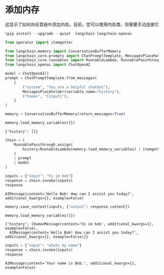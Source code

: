 # 添加内存

这显示了如何向任意链中添加内存。目前，您可以使用内存类，但需要手动连接它


```python
%pip install --upgrade --quiet  langchain langchain-openai
```


```python
from operator import itemgetter

from langchain.memory import ConversationBufferMemory
from langchain_core.prompts import ChatPromptTemplate, MessagesPlaceholder
from langchain_core.runnables import RunnableLambda, RunnablePassthrough
from langchain_openai import ChatOpenAI

model = ChatOpenAI()
prompt = ChatPromptTemplate.from_messages(
    [
        ("system", "You are a helpful chatbot"),
        MessagesPlaceholder(variable_name="history"),
        ("human", "{input}"),
    ]
)
```


```python
memory = ConversationBufferMemory(return_messages=True)
```


```python
memory.load_memory_variables({})
```




    {'history': []}




```python
chain = (
    RunnablePassthrough.assign(
        history=RunnableLambda(memory.load_memory_variables) | itemgetter("history")
    )
    | prompt
    | model
)
```


```python
inputs = {"input": "hi im bob"}
response = chain.invoke(inputs)
response
```




    AIMessage(content='Hello Bob! How can I assist you today?', additional_kwargs={}, example=False)




```python
memory.save_context(inputs, {"output": response.content})
```


```python
memory.load_memory_variables({})
```




    {'history': [HumanMessage(content='hi im bob', additional_kwargs={}, example=False),
      AIMessage(content='Hello Bob! How can I assist you today?', additional_kwargs={}, example=False)]}




```python
inputs = {"input": "whats my name"}
response = chain.invoke(inputs)
response
```




    AIMessage(content='Your name is Bob.', additional_kwargs={}, example=False)

